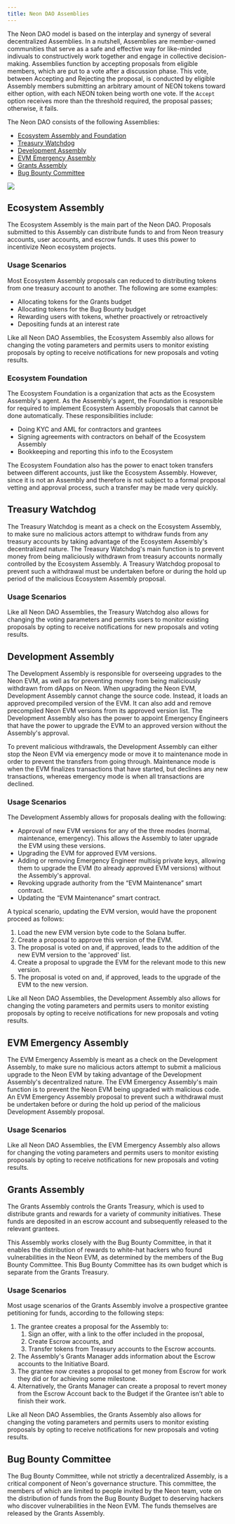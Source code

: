 ```yaml
---
title: Neon DAO Assemblies
---
```


The Neon DAO model is based on the interplay and synergy of several decentralized Assemblies. In a nutshell, Assemblies are member-owned communities that serve as a safe and effective way for like-minded indivuals to constructively work together and engage in collective decision-making. Assemblies function by accepting proposals from eligible members, which are put to a vote after a discussion phase. This vote, between Accepting and Rejecting the proposal, is conducted by eligible Assembly members submitting an arbitrary amount of NEON tokens toward either option, with each NEON token being worth one vote. If the `Accept` option receives more than the threshold required, the proposal passes; otherwise, it fails.

The Neon DAO consists of the following Assemblies:

- [Ecosystem Assembly and Foundation](#ecosystem-assembly)
- [Treasury Watchdog](#treasury-watchdog)
- [Development Assembly](#development-assembly)
- [EVM Emergency Assembly](#evm-emergency-assembly)
- [Grants Assembly](#grants-assembly)
- [Bug Bounty Committee](#bug-bounty-committee)

![](img/dao_organization.png)

## Ecosystem Assembly

The Ecosystem Assembly is the main part of the Neon DAO. Proposals submitted to this Assembly can distribute funds to and from Neon treasury accounts, user accounts, and escrow funds. It uses this power to incentivize Neon ecosystem projects.

### Usage Scenarios
Most Ecosystem Assembly proposals can reduced to distributing tokens from one treasury account to another. The following are some examples:
* Allocating tokens for the Grants budget
* Allocating tokens for the Bug Bounty budget
* Rewarding users with tokens, whether proactively or retroactively
* Depositing funds at an interest rate

Like all Neon DAO Assemblies, the Ecosystem Assembly also allows for changing the voting parameters and permits users to monitor existing proposals by opting to receive notifications for new proposals and voting results.

### Ecosystem Foundation
The Ecosystem Foundation is a organization that acts as the Ecosystem Assembly's agent. As the Assembly's agent, the Foundation is responsible for required to implement Ecosystem Assembly proposals that cannot be done automatically. These responsibilities include:
* Doing KYC and AML for contractors and grantees
* Signing agreements with contractors on behalf of the Ecosystem Assembly
* Bookkeeping and reporting this info to the Ecosystem 

The Ecosystem Foundation also has the power to enact token transfers between different accounts, just like the Ecosystem Assembly. However, since it is not an Assembly and therefore is not subject to a formal proposal vetting and approval process, such a transfer may be made very quickly.

## Treasury Watchdog

The Treasury Watchdog is meant as a check on the Ecosystem Assembly, to make sure no malicious actors attempt to withdraw funds from any treasury accounts by taking advantage of the Ecosystem Assembly's decentralized nature. The Treasury Watchdog's main function is to prevent money from being maliciously withdrawn from treasury accounts normally controlled by the Ecosystem Assembly. A Treasury Watchdog proposal to prevent such a withdrawal must be undertaken before or during the hold up period of the malicious Ecosystem Assembly proposal.

### Usage Scenarios
Like all Neon DAO Assemblies, the Treasury Watchdog also allows for changing the voting parameters and permits users to monitor existing proposals by opting to receive notifications for new proposals and voting results.

## Development Assembly

The Development Assembly is responsible for overseeing upgrades to the Neon EVM, as well as for preventing money from being maliciously withdrawn from dApps on Neon. When upgrading the Neon EVM, Development Assembly cannot change the source code. Instead, it loads an approved precompiled version of the EVM. It can also add and remove precompiled Neon EVM versions from its approved version list. The Development Assembly also has the power to appoint Emergency Engineers that have the power to upgrade the EVM to an approved version without the Assembly's approval.

To prevent malicious withdrawals, the Development Assembly can either stop the Neon EVM via emergency mode or move it to maintenance mode in order to prevent the transfers from going through. Maintenance mode is when the EVM finalizes transactions that have started, but declines any new transactions, whereas emergency mode is when all transactions are declined.

### Usage Scenarios
The Development Assembly allows for proposals dealing with the following:
* Approval of new EVM versions for any of the three modes (normal, maintenance, emergency). This allows the Assembly to later upgrade the EVM using these versions.
* Upgrading the EVM for approved EVM versions.
* Adding or removing Emergency Engineer multisig private keys, allowing them to upgrade the EVM (to already approved EVM versions) without the Assembly's approval.
* Revoking upgrade authority from the “EVM Maintenance” smart contract.
* Updating the “EVM Maintenance” smart contract.


A typical scenario, updating the EVM version, would have the proponent proceed as follows:
1. Load the new EVM version byte code to the Solana buffer.
2. Create a proposal to approve this version of the EVM.
3. The proposal is voted on and, if approved, leads to the addition of the new EVM version to the 'approved' list.
4. Create a proposal to upgrade the EVM for the relevant mode to this new version.
5. The proposal is voted on and, if approved, leads to the upgrade of the EVM to the new version.

Like all Neon DAO Assemblies, the Development Assembly also allows for changing the voting parameters and permits users to monitor existing proposals by opting to receive notifications for new proposals and voting results.

## EVM Emergency Assembly
The EVM Emergency Assembly is meant as a check on the Development Assembly, to make sure no malicious actors attempt to submit a malicious upgrade to the Neon EVM by taking advantage of the Development Assembly's decentralized nature. The EVM Emergency Assembly's main function is to prevent the Neon EVM being upgraded with malicious code. An EVM Emergency Assembly proposal to prevent such a withdrawal must be undertaken before or during the hold up period of the malicious Development Assembly proposal.

### Usage Scenarios
Like all Neon DAO Assemblies, the EVM Emergency Assembly also allows for changing the voting parameters and permits users to monitor existing proposals by opting to receive notifications for new proposals and voting results.

## Grants Assembly

The Grants Assembly controls the Grants Treasury, which is used to distribute grants and rewards for a variety of community initiatives. These funds are deposited in an escrow account and subsequently released to the relevant grantees.

This Assembly works closely with the Bug Bounty Committee, in that it enables the distribution of rewards to white-hat hackers who found vulnerabilities in the Neon EVM, as determined by the members of the Bug Bounty Committee. This Bug Bounty Committee has its own budget which is separate from the Grants Treasury.

### Usage Scenarios
Most usage scenarios of the Grants Assembly involve a prospective grantee petitioning for funds, according to the following steps:
1. The grantee creates a proposal for the Assembly to:
    1. Sign an offer, with a link to the offer included in the proposal,
    2. Create Escrow accounts, and
    3. Transfer tokens from Treasury accounts to the Escrow accounts.
2. The Assembly's Grants Manager adds information about the Escrow accounts to the Initiative Board.
3. The grantee now creates a proposal to get money from Escrow for work they did or for achieving some milestone.
4. Alternatively, the Grants Manager can create a proposal to revert money from the Escrow Account back to the Budget if the Grantee isn’t able to finish their work.

Like all Neon DAO Assemblies, the Grants Assembly also allows for changing the voting parameters and permits users to monitor existing proposals by opting to receive notifications for new proposals and voting results.

## Bug Bounty Committee

The Bug Bounty Committee, while not strictly a decentralized Assembly, is a critical component of Neon's governance structure. This committee, the members of which are limited to people invited by the Neon team, vote on the distribution of funds from the Bug Bounty Budget to deserving hackers who discover vulnerabilities in the Neon EVM. The funds themselves are released by the Grants Assembly.

